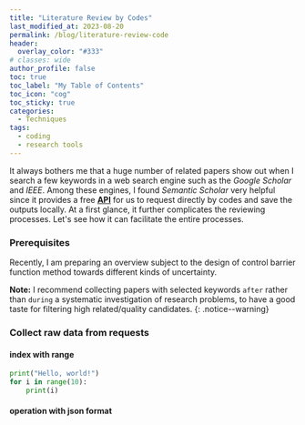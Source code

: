 ```yaml
---
title: "Literature Review by Codes"
last_modified_at: 2023-08-20
permalink: /blog/literature-review-code
header:
  overlay_color: "#333"
# classes: wide
author_profile: false
toc: true
toc_label: "My Table of Contents"
toc_icon: "cog"
toc_sticky: true
categories:
  - Techniques
tags:
  - coding
  - research tools
---
```


<!-- Simplify literature-review processes using python. -->

It always bothers me that a huge number of related papers show out when I search a few keywords in a web search engine such as the *Google Scholar* and *IEEE*. Among these engines, I found *Semantic Scholar* very helpful since it provides a free [**API**](https://www.semanticscholar.org/product/api) for us to request directly by codes and save the outputs locally. At a first glance, it further complicates the reviewing processes. Let's see how it can facilitate the entire processes. 

### Prerequisites
Recently, I am preparing an overview subject to the design of control barrier function method towards different kinds of uncertainty. 

**Note:** I recommend collecting papers with selected keywords `after` rather than `during` a systematic investigation of research problems, to have a good taste for filtering high related/quality candidates.
{: .notice--warning}

### Collect raw data from requests
#### index with range

```python
print("Hello, world!")
for i in range(10):
    print(i)
```
#### operation with json format